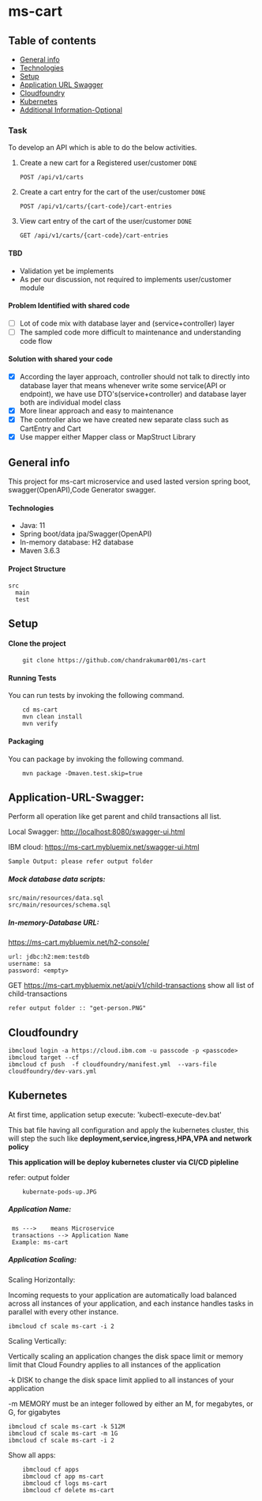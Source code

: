 # ms-cart

## Table of contents
* [General info](#general-info)
* [Technologies](#technologies)
* [Setup](#setup)
* [Application URL Swagger](#Application-URL-Swagger)
* [Cloudfoundry](#Cloudfoundry)
* [Kubernetes](#Kubernetes)
* [Additional Information-Optional](#Additional-Information-Optional)

### Task

To develop an API which is able to do the below activities.

 1. Create a new cart for a Registered user/customer  `DONE`
     
        POST ​/api​/v1​/carts
 2. Create a cart entry for the cart of the user/customer `DONE`
    
        POST ​/api​/v1​/carts​/{cart-code}​/cart-entries
 
 3. View cart entry of the cart of the user/customer `DONE`
       
        GET ​/api​/v1​/carts​/{cart-code}​/cart-entries
 
#### TBD
 * Validation yet be implements
 * As per our discussion, not required to implements user/customer module

#### Problem Identified with shared code

- [ ] Lot of code mix with database layer and (service+controller) layer
- [ ] The sampled code more difficult to maintenance and understanding code flow
#### Solution with shared your code
- [x] According the layer approach, controller should not talk to directly into database layer
  that means whenever write some service(API or endpoint), we have use DTO's(service+controller)
  and database layer both are individual model class
- [x] More linear approach and easy to maintenance 
- [x] The controller also we have created new separate class such as CartEntry and Cart
- [x] Use mapper either Mapper class or MapStruct Library

## General info
This project for ms-cart microservice and used lasted version spring boot, swagger(OpenAPI),Code Generator swagger.

#### Technologies

 * Java: 11
 * Spring boot/data jpa/Swagger(OpenAPI)
 * In-memory database: H2 database
 * Maven 3.6.3

#### Project Structure
    src
      main
      test
   
## Setup

#### Clone the project
   
   
        git clone https://github.com/chandrakumar001/ms-cart

#### Running Tests

  You can run tests by invoking the following command. 

        cd ms-cart
        mvn clean install
        mvn verify
    
#### Packaging
        
  You can package by invoking the following command. 
        
        mvn package -Dmaven.test.skip=true

## Application-URL-Swagger:
  Perform all operation like get parent and child transactions all list.
  
  Local Swagger:
  <http://localhost:8080/swagger-ui.html>
   
  IBM cloud:
   <https://ms-cart.mybluemix.net/swagger-ui.html>

    
    Sample Output: please refer output folder

##### Mock database data scripts:

    src/main/resources/data.sql
    src/main/resources/schema.sql

##### In-memory-Database URL:


https://ms-cart.mybluemix.net/h2-console/
    
    url: jdbc:h2:mem:testdb
    username: sa
    password: <empty>
      

GET  https://ms-cart.mybluemix.net/api/v1/child-transactions
    show all list of child-transactions
    
    refer output folder :: "get-person.PNG"
    
## Cloudfoundry

    ibmcloud login -a https://cloud.ibm.com -u passcode -p <passcode>
    ibmcloud target --cf
    ibmcloud cf push  -f cloudfoundry/manifest.yml  --vars-file cloudfoundry/dev-vars.yml
## Kubernetes
    
  At first time, application setup execute: 'kubectl-execute-dev.bat'
  
  This bat file having all configuration and apply the kubernetes cluster, this will step the such like <b>deployment,service,ingress,HPA,VPA and network policy</b>
   
<b>This application will be deploy kubernetes cluster via CI/CD pipleline</b>  

refer: output folder

        kubernate-pods-up.JPG
         
##### Application Name:

     ms --->    means Microservice
     transactions --> Application Name
     Example: ms-cart
  

##### Application Scaling:

Scaling Horizontally:

Incoming requests to your application are automatically load balanced across all instances of your application, and each instance handles tasks in parallel with every other instance. 

    ibmcloud cf scale ms-cart -i 2

Scaling Vertically:

Vertically scaling an application changes the disk space limit or memory limit that Cloud Foundry applies to all instances of the application


-k DISK to change the disk space limit applied to all instances of your application

-m MEMORY must be an integer followed by either an M, for megabytes, or G, for gigabytes


    ibmcloud cf scale ms-cart -k 512M
    ibmcloud cf scale ms-cart -m 1G
    ibmcloud cf scale ms-cart -i 2
    
Show all apps:

        ibmcloud cf apps
        ibmcloud cf app ms-cart   
        ibmcloud cf logs ms-cart
        ibmcloud cf delete ms-cart
